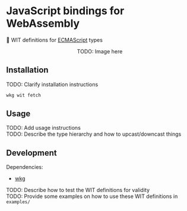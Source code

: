 # JavaScript bindings for WebAssembly

🔌 WIT definitions for [ECMAScript](https://tc39.es/ecma262/multipage/) types

<p align=center>
  TODO: Image here
</p>

## Installation

TODO: Clarify installation instructions

```sh
wkg wit fetch
```

## Usage

TODO: Add usage instructions \
TODO: Describe the type hierarchy and how to upcast/downcast things

## Development

Dependencies:

- [wkg](https://github.com/bytecodealliance/wasm-pkg-tools)

TODO: Describe how to test the WIT definitions for validity \
TODO: Provide some examples on how to use these WIT definitions in `examples/`
